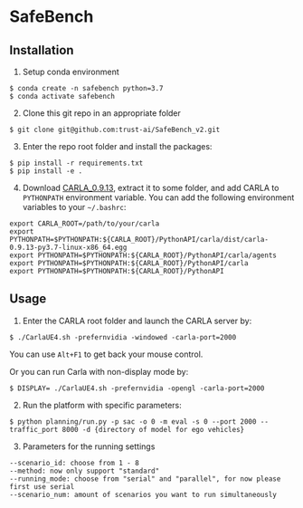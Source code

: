 <!--
 * @Author: 
 * @Email: 
 * @Date: 2023-01-25 19:36:50
 * @LastEditTime: 2023-01-25 22:18:16
 * @Description: 
-->

# SafeBench

## Installation
1. Setup conda environment
```
$ conda create -n safebench python=3.7
$ conda activate safebench
```

2. Clone this git repo in an appropriate folder
```
$ git clone git@github.com:trust-ai/SafeBench_v2.git
```

3. Enter the repo root folder and install the packages:
```
$ pip install -r requirements.txt
$ pip install -e .
```

4. Download [CARLA_0.9.13](https://github.com/carla-simulator/carla/releases), extract it to some folder, and add CARLA to ```PYTHONPATH``` environment variable. You can add the following environment variables to your `~/.bashrc`:
```
export CARLA_ROOT=/path/to/your/carla 
export PYTHONPATH=$PYTHONPATH:${CARLA_ROOT}/PythonAPI/carla/dist/carla-0.9.13-py3.7-linux-x86_64.egg
export PYTHONPATH=$PYTHONPATH:${CARLA_ROOT}/PythonAPI/carla/agents
export PYTHONPATH=$PYTHONPATH:${CARLA_ROOT}/PythonAPI/carla
export PYTHONPATH=$PYTHONPATH:${CARLA_ROOT}/PythonAPI
```

## Usage
1. Enter the CARLA root folder and launch the CARLA server by:
```
$ ./CarlaUE4.sh -prefernvidia -windowed -carla-port=2000
```
You can use ```Alt+F1``` to get back your mouse control.

Or you can run Carla with non-display mode by:
```
$ DISPLAY= ./CarlaUE4.sh -prefernvidia -opengl -carla-port=2000
```

2. Run the platform with specific parameters:
```
$ python planning/run.py -p sac -o 0 -m eval -s 0 --port 2000 --traffic_port 8000 -d {directory of model for ego vehicles}
```
3. Parameters for the running settings
```
--scenario_id: choose from 1 - 8
--method: now only support "standard"
--running_mode: choose from "serial" and "parallel", for now please first use serial
--scenario_num: amount of scenarios you want to run simultaneously
```
